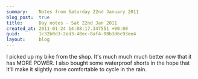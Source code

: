 ```yaml
---
summary:    Notes from Saturday 22nd January 2011
blog_post:  true
title:      Day notes - Sat 22nd Jan 2011
created_at: 2011-01-24 14:08:17.347551 +00:00
guid:       1c32b0d3-2ed3-48ec-8af4-98b3d6c93ee4
layout:     blog
---
```

  I picked up my bike from the shop.  It's much much much better now that it has MORE POWER.  I also bought some waterproof shorts in the hope that it'll make it slightly more comfortable to cycle in the rain.
